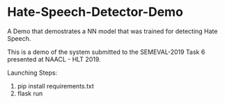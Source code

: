 # Hate-Speech-Detector-Demo
A Demo that demostrates a NN model that was trained for detecting Hate Speech.

This is a demo of the system submitted to the SEMEVAL-2019 Task 6 presented at NAACL - HLT 2019. 


Launching Steps:
  1. pip install requirements.txt
  2. flask run
